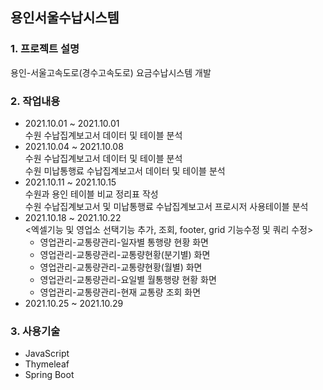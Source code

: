 ## 용인서울수납시스템
### 1. 프로젝트 설명
용인-서울고속도로(경수고속도로) 요금수납시스템 개발
### 2. 작업내용
 - 2021.10.01 ~ 2021.10.01   
  수원 수납집계보고서 데이터 및 테이블 분석   
 - 2021.10.04 ~ 2021.10.08   
  수원 수납집계보고서 데이터 및 테이블 분석   
  수원 미납통행료 수납집계보고서 데이터 및 테이블 분석
 - 2021.10.11 ~ 2021.10.15   
  수원과 용인 테이블 비교 정리표 작성   
  수원 수납집계보고서 및 미납통행료 수납집계보고서 프로시저 사용테이블 분석   
 - 2021.10.18 ~ 2021.10.22       
<엑셀기능 및 영업소 선택기능 추가, 조회, footer, grid 기능수정 및 쿼리 수정>   
   - 영업관리-교통량관리-일자별 통행량 현황 화면   
   - 영업관리-교통량관리-교통량현황(분기별) 화면   
   - 영업관리-교통량관리-교통량현황(월별) 화면   
   - 영업관리-교통량관리-요일별 월통행량 현황 화면   
   - 영업관리-교통량관리-현재 교통량 조회 화면   
 - 2021.10.25 ~ 2021.10.29   

### 3. 사용기술   
 - JavaScript
 - Thymeleaf
 - Spring Boot
